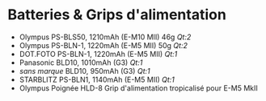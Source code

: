 # Batteries & Grips d'alimentation

- Olympus PS-BLS50, 1210mAh (E-M10 MII) 46g _Qt:2_
- Olympus PS-BLN-1, 1220mAh (E-M5 MII) 50g _Qt:2_
- DOT.FOTO PS-BLN-1, 1220mAh (E-M5 MII) _Qt:1_
- Panasonic BLD10, 1010mAh (G3) _Qt:1_
- _sans marque_ BLD10, 950mAh (G3) _Qt:1_
- STARBLITZ PS-BLN1, 1140mAh (E-M5 MII) _Qt:1_
- Olympus Poignée HLD-8 Grip d'alimentation tropicalisé pour E-M5 MkII
